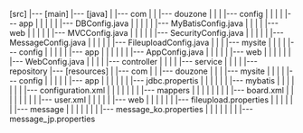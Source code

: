  [src]
	|--- [main]
		|--- [java]
		|	|--- com
		|	|	|--- douzone
		|	|	|		|--- config
		|	|	|		|	|--- app
		|	|	|		|	|	|--- DBConfig.java
		|	|	|		|	|	|--- MyBatisConfig.java
		|	|	|		|	|--- web
		|	|	|		|	|	|--- MVCConfig.java
		|	|	|		|	|	|--- SecurityConfig.java
		|	|	|		|	|	|--- MessageConfig.java
		|	|	|		|	|	|--- FileuploadConfig.java
		|	|	|		|--- mysite
		|	|	|		|	|--- config
		|	|	|		|	|	|--- app
		|	|	|		|	|	|	|--- AppConfig.java
		|	|	|		|	|	|--- web
		|	|	|		|	|	|	|--- WebConfig.java
		|	|	|		|	|--- controller
		|	|	|		|	|--- service
		|	|	|		|	|--- repository
		|--- [resources]
		|	|--- com
		|	|	|--- douzone
		|	|	|		|--- mysite
		|	|	|		|	|--- config
		|	|	|		|	|	|--- app
		|	|	|		|	|	|	|--- jdbc.propertis
		|	|	|		|	|	|	|--- mybatis
		|	|	|		|	|	|	|	|--- configuration.xml
		|	|	|		|	|	|	|	|--- mappers
		|	|	|		|	|	|	|	|	|--- board.xml
		|	|	|		|	|	|	|	|	|--- user.xml
		|	|	|		|	|	|--- web
		|	|	|		|	|	|	|--- fileupload.properties
		|	|	|		|	|	|	|--- message
		|	|	|		|	|	|	|	|--- message_ko.properties
		|	|	|		|	|	|	|	|--- message_jp.properties